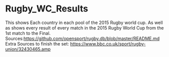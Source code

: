 # Rugby_WC_Results
This shows Each country in each pool of the 2015 Rugby world cup. As well as shows every result of every match in the 2015 Rugby World Cup from the 1st match to the Final.
Sources:https://github.com/opensport/rugby.db/blob/master/README.md
Extra Sources to finish the set: https://www.bbc.co.uk/sport/rugby-union/32430465.amp
